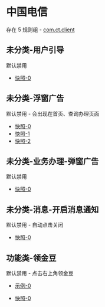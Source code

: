# 中国电信

存在 5 规则组 - [com.ct.client](/src/apps/com.ct.client.ts)

## 未分类-用户引导

默认禁用

- [快照-0](https://i.gkd.li/i/12508971)

## 未分类-浮窗广告

默认禁用 - 会出现在首页、查询办理页面

- [快照-0](https://i.gkd.li/i/12819676)
- [快照-1](https://i.gkd.li/i/12913735)
- [快照-2](https://i.gkd.li/i/13043345)

## 未分类-业务办理-弹窗广告

默认禁用

- [快照-0](https://i.gkd.li/i/12913804)

## 未分类-消息-开启消息通知

默认禁用 - 自动点击关闭

- [快照-0](https://i.gkd.li/i/13043522)

## 功能类-领金豆

默认禁用 - 点击右上角领金豆

- [示例-0](https://m.gkd.li/57941037/fe4862c7-44ce-4d2f-9f3f-1621a373b075)

- [快照-0](https://i.gkd.li/i/14121382)
